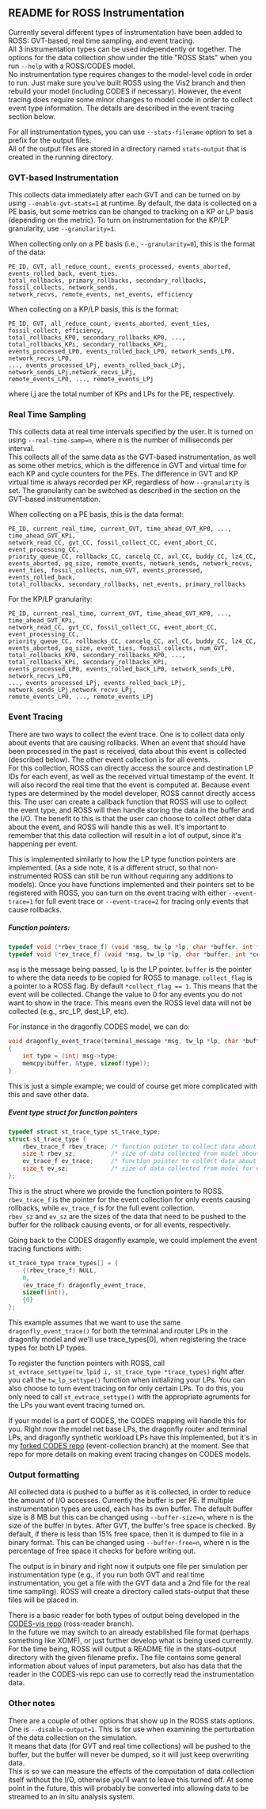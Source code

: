 ## README for ROSS Instrumentation

Currently several different types of instrumentation have been added to ROSS: GVT-based, real time sampling, and event tracing.  
All 3 instrumentation types can be used independently or together.  The options for 
the data collection show under the title "ROSS Stats" when you run `--help` with a ROSS/CODES model.  
No instrumentation type requires changes to the model-level code in order to run.  Just make sure you've built ROSS using the Vis2 branch and then rebuild your model (including CODES if necessary).  However, the event tracing does require some minor changes to model code in order to collect event type information.  The details are described in the event tracing section below.

For all instrumentation types, you can use `--stats-filename` option to set a prefix for the output files.  
All of the output files are stored in a directory named `stats-output` that is created in the running directory.

### GVT-based Instrumentation
This collects data immediately after each GVT and can be turned on by using `--enable-gvt-stats=1` at runtime. By default, the data is collected on a PE basis, but some metrics can be changed to tracking on a KP or LP basis (depending on the metric).  To turn on instrumentation for the KP/LP granularity, use `--granularity=1`.    

When collecting only on a PE basis (i.e., `--granularity=0`), this is the format of the data:

```
PE_ID, GVT, all_reduce_count, events_processed, events_aborted, events_rolled_back, event_ties, 
total_rollbacks, primary_rollbacks, secondary_rollbacks, fossil_collects, network_sends,
network_recvs, remote_events, net_events, efficiency
```

When collecting on a KP/LP basis, this is the format:

```
PE_ID, GVT, all_reduce_count, events_aborted, event_ties, fossil_collect, efficiency, 
total_rollbacks_KP0, secondary_rollbacks_KP0, ..., total_rollbacks_KPi, secondary_rollbacks_KPi, 
events_processed_LP0, events_rolled_back_LP0, network_sends_LP0, network_recvs_LP0,
..., events_processed_LPj, events_rolled_back_LPj, network_sends_LPj,network_recvs_LPj,
remote_events_LP0, ..., remote_events_LPj
```

where i,j are the total number of KPs and LPs for the PE, respectively.  

### Real Time Sampling
This collects data at real time intervals specified by the user.  It is turned on using 
`--real-time-samp=n`, where n is the number of milliseconds per interval.  
This collects all of the same data as the GVT-based instrumentation, as well as some other metrics, which is the difference in GVT and virtual time for each KP and cycle counters for the PEs. The difference in GVT and KP virtual time is always recorded per KP, regardless of how `--granularity` is set.
The granularity can be switched as described in the section on the GVT-based instrumentation.

When collecting on a PE basis, this is the data format:

```
PE_ID, current_real_time, current_GVT, time_ahead_GVT_KP0, ..., time_ahead_GVT_KPi,
network_read_CC, gvt_CC, fossil_collect_CC, event_abort_CC, event_processing_CC,
priority_queue_CC, rollbacks_CC, cancelq_CC, avl_CC, buddy_CC, lz4_CC,
events_aborted, pq_size, remote_events, network_sends, network_recvs,
event_ties, fossil_collects, num_GVT, events_processed, events_rolled_back,
total_rollbacks, secondary_rollbacks, net_events, primary_rollbacks
```

For the KP/LP granularity:
```
PE_ID, current_real_time, current_GVT, time_ahead_GVT_KP0, ..., time_ahead_GVT_KPi,
network_read_CC, gvt_CC, fossil_collect_CC, event_abort_CC, event_processing_CC,
priority_queue_CC, rollbacks_CC, cancelq_CC, avl_CC, buddy_CC, lz4_CC,
events_aborted, pq_size, event_ties, fossil_collects, num_GVT,
total_rollbacks_KP0, secondary_rollbacks_KP0, ..., total_rollbacks_KPi, secondary_rollbacks_KPi,
events_processed_LP0, events_rolled_back_LP0, network_sends_LP0, network_recvs_LP0,
..., events_processed_LPj, events_rolled_back_LPj, network_sends_LPj,network_recvs_LPj,
remote_events_LP0, ..., remote_events_LPj
```


### Event Tracing
There are two ways to collect the event trace.  One is to collect data only about events that are causing rollbacks.
When an event that should have been processed in the past is received, data about this event is collected (described below).  The other event collection is for all events.  
For this collection, ROSS can directly access the source and destination LP IDs for each event, as well as the 
received virtual timestamp of the event.  It will also record the real time that the event is computed at.
Because event types are determined by the model developer, ROSS cannot directly access this.
The user can create a callback function that ROSS will use to collect the event type, and ROSS will then handle storing
the data in the buffer and the I/O.  The benefit to this is that the user can choose to collect other data about the event,
and ROSS will handle this as well.  It's important to remember that this data collection will result in a lot of output, since it's happening per event.  

This is implemented similarly to how the LP type function pointers are implemented.  (As a side note, it is a different
struct, so that non-instrumented ROSS can still be run without requiring any additions to models).  Once you have functions implemented and their pointers set to be registered with ROSS, you can turn on the event tracing with either `--event-trace=1` for full event trace or `--event-trace=2` for tracing only events that cause rollbacks. 

##### Function pointers:
```C
typedef void (*rbev_trace_f) (void *msg, tw_lp *lp, char *buffer, int *collect_flag);
typedef void (*ev_trace_f) (void *msg, tw_lp *lp, char *buffer, int *collect_flag);
```
`msg` is the message being passed, `lp` is the LP pointer.  `buffer` is the pointer to where the data needs to be copied for ROSS to manage.
`collect_flag` is a pointer to a ROSS flag.  By default `*collect_flag == 1`.  This means that the event will be collected.  Change the value to 0 for any events you do not want to show in the trace.  This means even the ROSS level data will not be collected (e.g., src_LP, dest_LP, etc).  

For instance in the dragonfly CODES model, we can do:
```C
void dragonfly_event_trace(terminal_message *msg, tw_lp *lp, char *buffer, int *collect_flag)
{
    int type = (int) msg->type;
    memcpy(buffer, &type, sizeof(type));
}
```
This is just a simple example; we could of course get more complicated with this and save other data.

##### Event type struct for function pointers
```C
typedef struct st_trace_type st_trace_type;
struct st_trace_type {
    rbev_trace_f rbev_trace; /* function pointer to collect data about events causing rollbacks */
    size_t rbev_sz;          /* size of data collected from model about events causing rollbacks */
    ev_trace_f ev_trace;     /* function pointer to collect data about all events for given LP */
    size_t ev_sz;            /* size of data collected from model for each event */
};
```
This is the struct where we provide the function pointers to ROSS.  
`rbev_trace_f` is the pointer for the event collection for only events causing rollbacks, while `ev_trace_f` is for
the full event collection.  
`rbev_sz` and `ev_sz` are the sizes of the data that need to be pushed to the buffer for the rollback causing events, or for all events, respectively.

Going back to the CODES dragonfly example, we could implement the event tracing functions with:

```C
st_trace_type trace_types[] = {
    {(rbev_trace_f) NULL,
    0,
    (ev_trace_f) dragonfly_event_trace,
    sizeof(int)},
    {0}
};
```
This example assumes that we want to use the same `dragonfly_event_trace()` for both the terminal and router LPs in the dragonfly model and we'll use trace_types[0], when registering the trace types for both LP types.  

To register the function pointers with ROSS, call `st_evtrace_settype(tw_lpid i, st_trace_type *trace_types)` right after you call the `tw_lp_settype()` function when initializing your LPs.  You can also choose to turn event tracing on for only certain LPs.  To do this, you only need to call `st_evtrace_settype()` with the appropriate agruments for the LPs you want event tracing turned on.

If your model is a part of CODES, the CODES mapping will handle this for you.  Right now the model net base LPs, the dragonfly router and terminal LPs, and dragonfly synthetic workload LPs have this implemented, but it's in my [forked CODES repo](https://xgitlab.cels.anl.gov/caitlinross/codes) (event-collection branch) at the moment.  See that repo for more details on making event tracing changes on CODES models.  



### Output formatting
All collected data is pushed to a buffer as it is collected, in order to reduce 
the amount of I/O accesses.  Currently the buffer is per PE.  If multiple instrumentation types
are used, each has its own buffer.
The default buffer size is 8 MB but this can be changed using `--buffer-size=n`, where n is the size 
of the buffer in bytes. 
After GVT, the buffer's free space is checked.  By default, if there is less than 15% free space, 
then it is dumped to file in a binary format.  This can be changed using `--buffer-free=n`, where n 
is the percentage of free space it checks for before writing out.  

The output is in binary and right now it outputs one file per simulation per instrumentation type 
(e.g., if you run both GVT and real time instrumentation, you get a file with the GVT data and a 2nd file
for the real time sampling). ROSS will create a directory called stats-output that these files will be
placed in.

There is a basic reader for both types of output being developed in the 
[CODES-vis repo](https://xgitlab.cels.anl.gov/codes/codes-vis) (ross-reader branch).  
In the future we may switch to an already established file format (perhaps something like XDMF), 
or just further develop what is being used currently.  For the time being, ROSS will output a README file in 
the stats-output directory with the given filename prefix.  The file contains some general information about 
values of input parameters, but also has data that the reader in the CODES-vis repo can use to correctly read the
instrumentation data.

### Other notes
There are a couple of other options that show up in the ROSS stats options.
One is `--disable-output=1`.  This is for use when examining the perturbation of the data collection 
on the simulation.  
It means that data (for GVT and real time collections) will be pushed to the buffer, but the buffer 
will never be dumped, so it will just keep overwriting data.  
This is so we can measure the effects of the computation of data collection itself without the I/O, otherwise
you'll want to leave this turned off.  At some point in the future, this will probably be converted into allowing
data to be streamed to an in situ analysis system.  


